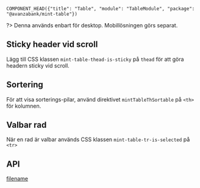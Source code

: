 `COMPONENT_HEAD({"title": "Table", "module": "TableModule", "package": "@avanzabank/mint-table"})`



?> Denna används enbart för desktop. Mobillösningen görs separat.

<div class="component-example-container" data-example-path="/mint/table/#/basic"></div>

## Sticky header vid scroll

Lägg till CSS klassen `mint-table-thead-is-sticky` på `thead` för att göra headern sticky vid scroll.

## Sortering

För att visa sorterings-pilar, använd direktivet `mintTableThSortable` på `<th>` för kolumnen.
<div class="component-example-container" data-example-path="/mint/table/#/sortable"></div>

## Valbar rad

När en rad är valbar används CSS klassen `mint-table-tr-is-selected` på `<tr>`

<div class="component-example-container" data-example-path="/mint/table/#/selectable"></div>

## API

<div class="component-library-api" data-package-name="table" ></div>


[filename](includes/_componentFooter.md ':include')
